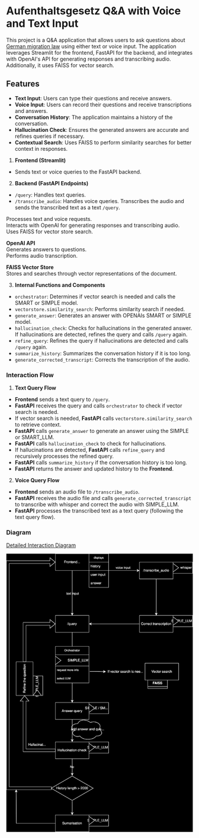 # Aufenthaltsgesetz Q&A with Voice and Text Input

This project is a Q&A application that allows users to ask questions about [German migration law](https://www.gesetze-im-internet.de/aufenthg_2004/BJNR195010004.html) using either text or voice input. The application leverages Streamlit for the frontend, FastAPI for the backend, and integrates with OpenAI's API for generating responses and transcribing audio. Additionally, it uses FAISS for vector search.

## Features

- **Text Input**: Users can type their questions and receive answers.
- **Voice Input**: Users can record their questions and receive transcriptions and answers.
- **Conversation History**: The application maintains a history of the conversation.
- **Hallucination Check**: Ensures the generated answers are accurate and refines queries if necessary.
- **Contextual Search**: Uses FAISS to perform similarity searches for better context in responses.



1. **Frontend (Streamlit)**
- Sends text or voice queries to the FastAPI backend.

2. **Backend (FastAPI Endpoints)**
- `/query`: Handles text queries.
- `/transcribe_audio`: Handles voice queries. Transcribes the audio and sends the transcribed text as a text `/query`.
  
Processes text and voice requests.  
  Interacts with OpenAI for generating responses and transcribing audio.  
  Uses FAISS for vector store search.

**OpenAI API**  
  Generates answers to questions.  
  Performs audio transcription.

**FAISS Vector Store**  
Stores and searches through vector representations of the document.


3. **Internal Functions and Components**
- `orchestrator`: Determines if vector search is needed and calls the SMART or SIMPLE model.
- `vectorstore.similarity_search`: Performs similarity search if needed.
- `generate_answer`: Generates an answer with OPENAIs SMART or SIMPLE model.
- `hallucination_check`: Checks for hallucinations in the generated answer. If hallucinations are detected, refines the query and calls `/query` again.
- `refine_query`: Refines the query if hallucinations are detected and calls `/query` again.
- `summarize_history`: Summarizes the conversation history if it is too long.
- `generate_corrected_transcript`: Corrects the transcription of the audio.

### Interaction Flow

1. **Text Query Flow**
- **Frontend** sends a text query to `/query`.
- **FastAPI** receives the query and calls `orchestrator` to check if vector search is needed.
- If vector search is needed, **FastAPI** calls `vectorstore.similarity_search` to retrieve context.
- **FastAPI** calls `generate_answer` to generate an answer using the SIMPLE or SMART_LLM.
- **FastAPI** calls `hallucination_check` to check for hallucinations.
- If hallucinations are detected, **FastAPI** calls `refine_query` and recursively processes the refined query.
- **FastAPI** calls `summarize_history` if the conversation history is too long.
- **FastAPI** returns the answer and updated history to the **Frontend**.

2. **Voice Query Flow**
- **Frontend** sends an audio file to `/transcribe_audio`.
- **FastAPI** receives the audio file and calls `generate_corrected_transcript` to transcribe with whisper and correct the audio with SIMPLE_LLM.
- **FastAPI** processes the transcribed text as a text query (following the text query flow).


### Diagram
[Detailed Interaction Diagram](https://drive.google.com/file/d/1LT_duH10zKQlx9Aovb6NI_iwRWx6z0gS/view?usp=sharing)


![Detailed Interaction Diagram](lawrag.drawio.svg)